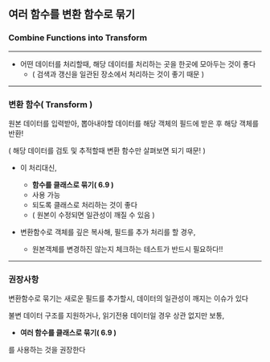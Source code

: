 ## 여러 함수를 변환 함수로 묶기
### Combine Functions into Transform

---

- 어떤 데이터를 처리할때, 해당 데이터를 처리하는 곳을 한곳에 모아두는 것이 좋다
  - ( 검색과 갱신을 일관된 장소에서 처리하는 것이 좋기 때문 )

---

### 변환 함수( Transform )

원본 데이터를 입력받아, 뽑아내야할 데이터를 해당 객체의 필드에 받은 후 해당 객체를 반환!

( 해당 데이터를 검토 및 추적할때 변환 함수만 살펴보면 되기 때문! )

- 이 처리대신,
  - **함수를 클래스로 묶기( 6.9 )**
  - 사용 가능
  - 되도록 클래스로 처리하는 것이 좋다
  - ( 원본이 수정되면 일관성이 깨질 수 있음 )


- 변환함수로 객체를 깊은 복사해, 필드를 추가 처리를 할 경우,
  - 원본객체를 변경하진 않는지 체크하는 테스트가 반드시 필요하다!!


---

### 권장사항

변환함수로 묶기는 새로운 필드를 추가할시, 데이터의 일관성이 깨지는 이슈가 있다

불변 데이터 구조를 지원하거나, 읽기전용 데이터일 경우 상관 없지만 보통,
- **여러 함수를 클래스로 묶기( 6.9 )**

를 사용하는 것을 권장한다